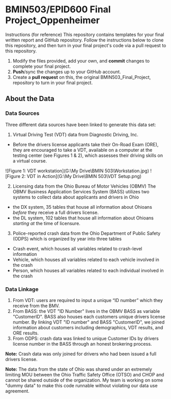 # BMIN503/EPID600 Final Project_Oppenheimer

Instructions (for reference)
This repository contains templates for your final written report and GitHub repository. Follow the instructions below to clone this repository, and then turn in your final project's code via a pull request to this repository.

1. Modify the files provided, add your own, and **commit** changes to complete your final project.
1. **Push**/sync the changes up to your GitHub account.
1. Create a **pull request** on this, the original BMIN503_Final_Project, repository to turn in your final project.

## About the Data

### Data Sources
Three different data sources have been linked to generate this data set:

1. Virtual Driving Test (VDT) data from Diagnostic Driving, Inc.
- Before the drivers license applicants take their On-Road Exam (ORE), they are encouraged to take a VDT, available on a computer at the testing center (see Figures 1 & 2), which assesses their driving skills on a virtual course.

![Figure 1: VDT workstation](G:\My Drive\BMIN 503\Workstation.jpg)
![Figure 2: VDT in Action](G:\My Drive\BMIN 503\VDT Setup.png)


2. Licensing data from the Ohio Bureau of Motor Vehicles (OBMV)
The OBMV Business Application Services System (BASS) utilizes two systems to collect data about applicants and drivers in Ohio
* the DX system, 35 tables that house all information about Ohioans *before* they receive a full drivers license.
* the DL system, 102 tables that house all information about Ohioans *starting at* the time of licensure.

3. Police-reported crash data from the Ohio Department of Public Safety (ODPS) which is organized by year into three tables
* Crash event, which houses all variables related to crash-level information
* Vehicle, which houses all variables related to each vehicle involved in the crash
* Person, which houses all variables related to each individual involved in the crash

### Data Linkage
1. From VDT: users are required to input a unique “ID number” which they receive from the BMV. 
2. From BASS: the VDT "ID Number" lives in the OBMV BASS as variable "CustomerID". BASS also houses each customers unique drivers license number. By linking VDT "ID number" and BASS "CustomerID", we joined information about customers including demographics, VDT results, and ORE results.
3. From ODPS: crash data was linked to unique Customer IDs by drivers license number in the BASS through an honest brokering process.

**Note:** Crash data was only joined for drivers who had been issued a full drivers license.

**Note:** The data from the state of Ohio was shared under an extremely limiting MOU between the Ohio Traffic Safety Office (OTSO) and CHOP and cannot be shared outside of the organization. My team is working on some "dummy data" to make this code runnable without violating our data use agreement.



